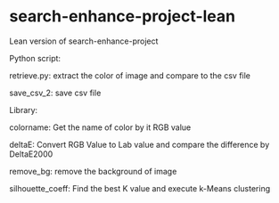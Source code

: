 # search-enhance-project-lean
Lean version of search-enhance-project

Python script:

retrieve.py: extract the color of image and compare to the csv file

save_csv_2: save csv file

Library:

colorname: Get the name of color by it RGB value

deltaE: Convert RGB Value to Lab value and compare the difference by DeltaE2000

remove_bg: remove the background of image

silhouette_coeff: Find the best K value and execute k-Means clustering 
